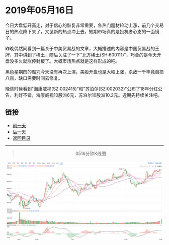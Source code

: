 # 2019年05月16日

今日大盘低开高走，对于信心的恢复非常重要，各热门题材轮动上涨，前几个交易日的热点降下来了，又见新的热点冲上去，短期市场真的是投机者心态的一面镜子。

昨晚偶然间看到一篇关于中美贸易战的文章，大概描述的内容是中国贸易战的王牌，其中讲到了稀土，随后关注了一下"北方稀土(SH:600111)"，巧合的是今天开盘没多久就涨停封板了。大概市场热点就是这样形成的吧。

黑色星期四的魔咒今天没有再次上演，美股开盘也是大幅上涨，杀敌一千毕竟自损八百，缺口需要时间去修复。

晚些时候看到"海康威视(SZ:002415)"和"苏泊尔(SZ:002032)"公布了18年分红公告，利好不错，海康威视10股派6元，苏泊尔10股派10.2元。近期先持续关注吧。

## 链接

- [前一天](https://github.com/gdoggy/investment-diary/blob/master/2019/0515.md)
- [后一天](https://github.com/gdoggy/investment-diary/blob/master/2019/0517.md)
- [返回目录](https://github.com/gdoggy/investment-diary)

---

> <center>0516分钟K线图</center>

![K minute](https://github.com/gdoggy/investment-diary/blob/master/2019/RunChart/0516.png)